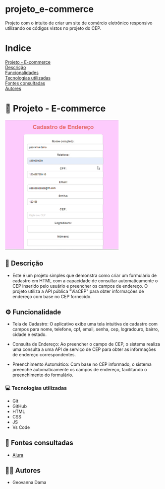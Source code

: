 # projeto_e-commerce
Projeto com o intuito de criar um site de comércio eletrônico responsivo utilizando os códigos vistos no projeto do CEP.

# Indice

[Projeto - E-commerce](#-projeto---e-commerce)  
[Descrição](#-descri%C3%A7%C3%A3o)  
[Funcionalidades](#%EF%B8%8F-funcionalidade)  
[Tecnologias utilizadas](#-tecnologias-utilizadas)  
[Fontes consultadas](#-fontes-consultadas)  
[Autores](#-autores)  

# 🚀 Projeto - E-commerce
![gif](gif/video%20ecomme.gif)

## 📝 Descrição 
- Este é um projeto simples que demonstra como criar um formulário de cadastro em HTML com a capacidade de consultar automaticamente o CEP inserido pelo usuário e preencher os campos de endereço. O projeto utiliza a API pública "ViaCEP" para obter informações de endereço com base no CEP fornecido.

## ⚙️ Funcionalidade  
- Tela de Cadastro: O aplicativo exibe uma tela intuitiva de cadastro com campos para nome, telefone, cpf, email, senha, cep, logradouro, bairro, cidade e estado.

- Consulta de Endereço: Ao preencher o campo de CEP, o sistema realiza uma consulta a uma API de serviço de CEP para obter as informações de endereço correspondentes.   

- Preenchimento Automático: Com base no CEP informado, o sistema preenche automaticamente os campos de endereço, facilitando o preenchimento do formulário.
### 💻 Tecnologias utilizadas
- Git  
- GitHub  
- HTML  
- CSS  
- JS
- Vs Code  


## 🔎 Fontes consultadas
- [Alura](https://www.alura.com.br/artigos/escrever-bom-readme)

## 🙎🏽 Autores 
- Geovanna Dama 
